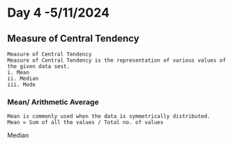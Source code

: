 # Day 4 -5/11/2024
## Measure of Central Tendency
```
Measure of Central Tendency
Measure of Central Tendency is the representation of various values of the given data sest.
i. Mean
ii. Median
iii. Mode
```
### Mean/ Arithmetic Average
```
Mean is commonly used when the data is symmetrically distributed.
Mean = Sum of all the values / Total no. of values                                                                                                                                                                                                                                      
```
Median                                                                                                                                                                                                                                                                                                                                                                                                                                                                                                                                                                                                           

